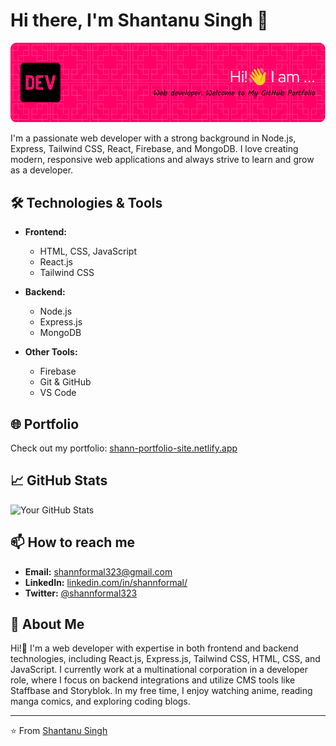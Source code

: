 # Hi there, I'm Shantanu Singh 👋

![Web Developer](https://github.com/shann592/assets/blob/main/github-header-image.png)

I'm a passionate web developer with a strong background in Node.js, Express, Tailwind CSS, React, Firebase, and MongoDB. I love creating modern, responsive web applications and always strive to learn and grow as a developer.

## 🛠️ Technologies & Tools

- **Frontend:**

  - HTML, CSS, JavaScript
  - React.js
  - Tailwind CSS

- **Backend:**

  - Node.js
  - Express.js
  - MongoDB

- **Other Tools:**
  - Firebase
  - Git & GitHub
  - VS Code

## 🌐 Portfolio

Check out my portfolio: [shann-portfolio-site.netlify.app](https://shann-portfolio-site.netlify.app)

## 📈 GitHub Stats

![Your GitHub Stats](https://github-readme-stats.vercel.app/api?username=shann592&show_icons=true&theme=radical)

## 📫 How to reach me

- **Email:** shannformal323@gmail.com
- **LinkedIn:** [linkedin.com/in/shannformal/](https://www.linkedin.com/in/shannformal/)
- **Twitter:** [@shannformal323](https://x.com/shannformal323)

## 🚀 About Me

Hi!👋 I'm a web developer with expertise in both frontend and backend technologies, including React.js, Express.js, Tailwind CSS, HTML, CSS, and JavaScript. I currently work at a multinational corporation in a developer role, where I focus on backend integrations and utilize CMS tools like Staffbase and Storyblok. In my free time, I enjoy watching anime, reading manga comics, and exploring coding blogs.

---

⭐️ From [Shantanu Singh](https://github.com/shann592)
